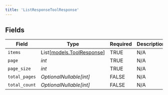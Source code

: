 ```yaml
---
title: 'ListResponseToolResponse'
---
```



## Fields

| Field                                                  | Type                                                   | Required                                               | Description                                            |
| ------------------------------------------------------ | ------------------------------------------------------ | ------------------------------------------------------ | ------------------------------------------------------ |
| `items`                                                | List[[models.ToolResponse](../models/toolresponse.md)] | TRUE                                     | N/A                                                    |
| `page`                                                 | *int*                                                  | TRUE                                     | N/A                                                    |
| `page_size`                                            | *int*                                                  | TRUE                                     | N/A                                                    |
| `total_pages`                                          | *OptionalNullable[int]*                                | FALSE                                     | N/A                                                    |
| `total_count`                                          | *OptionalNullable[int]*                                | FALSE                                     | N/A                                                    |